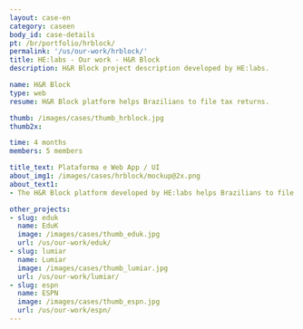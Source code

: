 ```yaml
---
layout: case-en
category: caseen
body_id: case-details
pt: /br/portfolio/hrblock/
permalink: '/us/our-work/hrblock/'
title: HE:labs - Our work - H&R Block
description: H&R Block project description developed by HE:labs.

name: H&R Block
type: web
resume: H&R Block platform helps Brazilians to file tax returns.

thumb: /images/cases/thumb_hrblock.jpg
thumb2x:

time: 4 months
members: 5 members

title_text: Plataforma e Web App / UI
about_img1: /images/cases/hrblock/mockup@2x.png
about_text1:
- The H&R Block platform developed by HE:labs helps Brazilians to file tax returns in a simpler, quicker and safer way.

other_projects:
- slug: eduk
  name: EduK
  image: /images/cases/thumb_eduk.jpg
  url: /us/our-work/eduk/
- slug: lumiar
  name: Lumiar
  image: /images/cases/thumb_lumiar.jpg
  url: /us/our-work/lumiar/
- slug: espn
  name: ESPN
  image: /images/cases/thumb_espn.jpg
  url: /us/our-work/espn/
---
```

